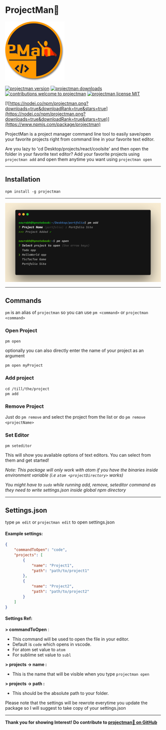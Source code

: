 # ProjectMan🦸

![](/images/logo-192.png)

[![projectman version](https://img.shields.io/npm/v/projectman.svg)](https://www.npmjs.org/package/projectman) [![projectman downloads](https://img.shields.io/npm/dt/projectman.svg)](http://npm-stat.com/charts.html?package=projectman)
[![contributions welcome to projectman](https://img.shields.io/badge/contributions-welcome-brightgreen.svg?style=flat)](https://github.com/saurabhdaware/projectman/issues) [![projectman license MIT](https://img.shields.io/npm/l/projectman.svg)](https://github.com/saurabhdaware/projectman/blob/master/LICENSE)

[![https://nodei.co/npm/projectman.png?downloads=true&downloadRank=true&stars=true](https://nodei.co/npm/projectman.png?downloads=true&downloadRank=true&stars=true)](https://www.npmjs.com/package/projectman)

ProjectMan is a project manager command line tool to easily save/open your favorite projects right from command line in your favorite text editor. 

Are you lazy to 'cd Desktop/projects/react/coolsite' and then open the folder in your favorite text editor? Add your favorite projects using `projectman add` and open them anytime you want using `projectman open`

---

## Installation
```shell
npm install -g projectman
```
---

![](images/terminal.png)

---
## Commands

`pm` is an alias of `projectman` so you can use `pm <command>` or `projectman <command>`

### Open Project
```shell
pm open
```
optionally you can also directly enter the name of your project as an argument 
```shell
pm open myProject
```

### Add project
```shell
cd /till/the/project
pm add
```

### Remove Project

Just do `pm remove` and select the project from the list
or do `pm remove <projectName>`


### Set Editor

```shell
pm seteditor
```
This will show you available options of text editors. You can select from them and get started!

*Note: This package will only work with atom if you have the binaries inside environment variable (i.e `atom <projectDirectory>` works)*

*You might have to `sudo` while running add, remove, seteditor command as they need to write settings.json inside global npm directory*

---

## Settings.json
type `pm edit` or `projectman edit` to open settings.json


#### Example settings:
```json
{
    "commandToOpen": "code",
    "projects": [
        {
            "name": "Project1",
            "path": "path/to/project1"
        },
        {
            "name": "Project2",
            "path": "path/to/project2"
        }
    ]
}
```

#### Settings Ref:

**> commandToOpen** :
- This command will be used to open the file in your editor.
- Default is `code` which opens in vscode.
- For atom set value to `atom`
- For sublime set value to `subl`

**> projects -> name :**
- This is the name that will be visible when you type `projectman open`

**> projects -> path :**
- This should be the absolute path to your folder.


Please note that the settings will be rewrote everytime you update the package so I will suggest to take copy of your settings.json

---

**Thank you for showing Interest! Do contribute to [projectman🦸 on GitHub](https://github.com/saurabhdaware/projectman)**